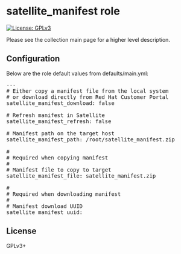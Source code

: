 # satellite_manifest role

[![License: GPLv3](https://img.shields.io/badge/license-GPLv3-brightgreen.svg)](https://www.gnu.org/licenses/gpl-3.0)

Please see the collection main page for a higher level description.

## Configuration

Below are the role default values from defaults/main.yml:

<pre>
---
# Either copy a manifest file from the local system
# or download directly from Red Hat Customer Portal
satellite_manifest_download: false

# Refresh manifest in Satellite
satellite_manifest_refresh: false

# Manifest path on the target host
satellite_manifest_path: /root/satellite_manifest.zip

#
# Required when copying manifest
#
# Manifest file to copy to target
satellite_manifest_file: satellite_manifest.zip

#
# Required when downloading manifest
#
# Manifest download UUID
satellite_manifest_uuid:
</pre>

## License

GPLv3+
